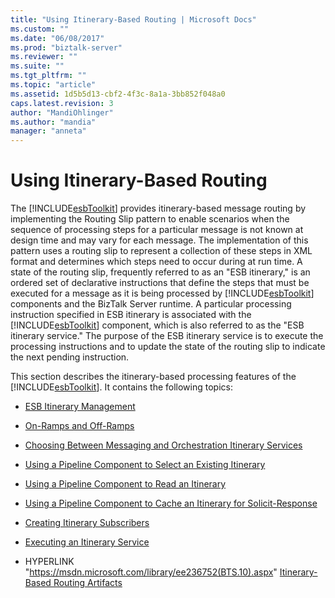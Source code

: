 ```yaml
---
title: "Using Itinerary-Based Routing | Microsoft Docs"
ms.custom: ""
ms.date: "06/08/2017"
ms.prod: "biztalk-server"
ms.reviewer: ""
ms.suite: ""
ms.tgt_pltfrm: ""
ms.topic: "article"
ms.assetid: 1d5b5d13-cbf2-4f3c-8a1a-3bb852f048a0
caps.latest.revision: 3
author: "MandiOhlinger"
ms.author: "mandia"
manager: "anneta"
---
```

# Using Itinerary-Based Routing
The [!INCLUDE[esbToolkit](../includes/esbtoolkit-md.md)] provides itinerary-based message routing by implementing the Routing Slip pattern to enable scenarios when the sequence of processing steps for a particular message is not known at design time and may vary for each message. The implementation of this pattern uses a routing slip to represent a collection of these steps in XML format and determines which steps need to occur during at run time. A state of the routing slip, frequently referred to as an "ESB itinerary," is an ordered set of declarative instructions that define the steps that must be executed for a message as it is being processed by [!INCLUDE[esbToolkit](../includes/esbtoolkit-md.md)] components and the BizTalk Server runtime. A particular processing instruction specified in ESB itinerary is associated with the [!INCLUDE[esbToolkit](../includes/esbtoolkit-md.md)] component, which is also referred to as the "ESB itinerary service." The purpose of the ESB itinerary service is to execute the processing instructions and to update the state of the routing slip to indicate the next pending instruction.  

 This section describes the itinerary-based processing features of the [!INCLUDE[esbToolkit](../includes/esbtoolkit-md.md)]. It contains the following topics:  

- [ESB Itinerary Management](../esb-toolkit/esb-itinerary-management.md)  

- [On-Ramps and Off-Ramps](../esb-toolkit/on-ramps-and-off-ramps.md)  

- [Choosing Between Messaging and Orchestration Itinerary Services](../esb-toolkit/choosing-between-messaging-and-orchestration-itinerary-services.md)  

- [Using a Pipeline Component to Select an Existing Itinerary](../esb-toolkit/using-a-pipeline-component-to-select-an-existing-itinerary.md)  

- [Using a Pipeline Component to Read an Itinerary](../esb-toolkit/using-a-pipeline-component-to-read-an-itinerary.md)  

- [Using a Pipeline Component to Cache an Itinerary for Solicit-Response](../esb-toolkit/using-a-pipeline-component-to-cache-an-itinerary-for-solicit-response.md)  

- [Creating Itinerary Subscribers](../esb-toolkit/creating-itinerary-subscribers.md)  

- [Executing an Itinerary Service](../esb-toolkit/executing-an-itinerary-service.md)  

- HYPERLINK "<https://msdn.microsoft.com/library/ee236752(BTS.10).aspx>" [Itinerary-Based Routing Artifacts](../esb-toolkit/itinerary-based-routing-artifacts.md)
